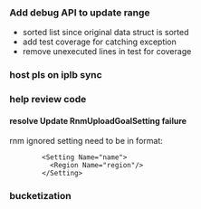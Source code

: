 
### Add debug API to update range

- sorted list since original data struct is sorted
- add test coverage for catching exception
- remove unexecuted lines in test for coverage 

### host pls on iplb sync 

### help review code

#### resolve Update RnmUploadGoalSetting failure

rnm ignored setting need to be in format:
```
        <Setting Name="name">
          <Region Name="region"/>
        </Setting>
```

### bucketization

